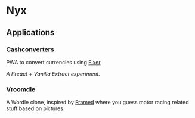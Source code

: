 # Nyx

## Applications

### [Cashconverters](./apps/cashconverters/)

PWA to convert currencies using [Fixer](https://fixer.io/)

_A Preact + Vanilla Extract experiment._

### [Vroomdle](./apps/vroomdle/)

A Wordle clone, inspired by [Framed](https://framed.wtf/) where you guess motor racing related stuff based on pictures.
